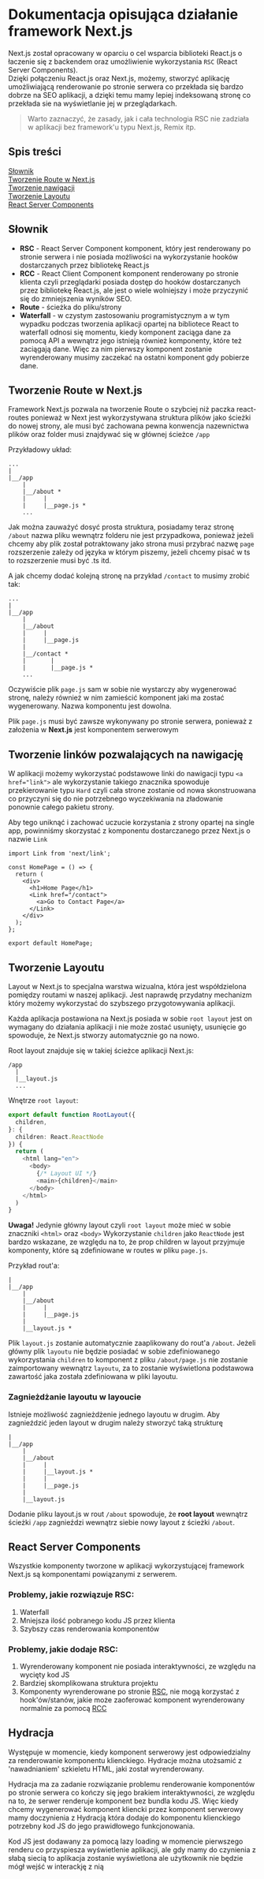 # Dokumentacja opisująca działanie framework Next.js
Next.js został opracowany w oparciu o cel wsparcia biblioteki React.js o łaczenie się z backendem oraz umożliwienie wykorzystania `RSC` (React Server Components).\
Dzięki połączeniu React.js oraz Next.js, możemy, stworzyć aplikację umożliwiającą renderowanie po stronie serwera co przekłada się bardzo dobrze na SEO aplikacji, a dzięki temu mamy lepiej indeksowaną stronę co przekłada sie na wyświetlanie jej w przeglądarkach.

> Warto zaznaczyć, że zasady, jak i cała technologia RSC nie zadziała w aplikacji bez framework'u typu Next.js, Remix itp.

## Spis treści

[Słownik](#słownik)\
[Tworzenie Route w Next.js](#tworzenie-route-w-nextjs)\
[Tworzenie nawigacji](#tworzenie-linków-pozwalających-na-nawigację)\
[Tworzenie Layoutu](#tworzenie-layoutu)\
[React Server Components](#react-server-components)

## Słownik

* **RSC** - React Server Component komponent, który jest renderowany po stronie serwera i nie posiada możliwości na wykorzystanie hooków dostarczanych przez bibliotekę React.js
* **RCC** - React Client Component komponent renderowany po stronie klienta czyli przeglądarki posiada dostęp do hooków dostarczanych przez bibliotekę React.js, ale jest o wiele wolniejszy i może przyczynić się do zmniejszenia wyników SEO.
* **Route** - ścieżka do pliku/strony
* **Waterfall** - w czystym zastosowaniu programistycznym a w tym wypadku podczas tworzenia aplikacji opartej na bibliotece React to waterfall odnosi się momentu, kiedy komponent zaciąga dane za pomocą API a wewnątrz jego istnieją również komponenty, które też zaciągają dane. Więc za nim pierwszy komponent zostanie wyrenderowany musimy zaczekać na ostatni komponent gdy pobierze dane.


## Tworzenie Route w Next.js

Framework Next.js pozwala na tworzenie Route o szybciej niż paczka react-routes ponieważ w Next jest wykorzystywana struktura plików jako ścieżki do nowej strony, ale musi być zachowana pewna konwencja nazewnictwa plików oraz folder musi znajdywać się w głównej ścieżce `/app`

Przykładowy układ:
```
...
|
|__/app
    |
    |__/about *
    |     |
    |     |__page.js *
    ...
```
Jak można zauważyć dosyć prosta struktura, posiadamy teraz stronę `/about` nazwa pliku wewnątrz folderu nie jest przypadkowa, ponieważ jeżeli chcemy aby plik został potraktowany jako strona musi przybrać nazwę `page` rozszerzenie zależy od języka w którym piszemy, jeżeli chcemy pisać w ts to rozszerzenie musi być .ts itd.

A jak chcemy dodać kolejną stronę na przykład `/contact` to musimy zrobić tak:
```
...
|
|__/app
    |
    |__/about
    |     |
    |     |__page.js
    |
    |__/contact *
    |       |
    |       |__page.js *
    ...
```
Oczywiście plik `page.js` sam w sobie nie wystarczy aby wygenerować stronę, należy również w nim zamieścić komponent jaki ma zostać wygenerowany. Nazwa komponentu jest dowolna.

Plik `page.js` musi być zawsze wykonywany po stronie serwera, ponieważ z założenia w **Next.js** jest komponentem serwerowym

## Tworzenie linków pozwalających na nawigację

W aplikacji możemy wykorzystać podstawowe linki do nawigacji typu `<a href="link">` ale wykorzystanie takiego znacznika spowoduje przekierowanie typu `Hard` czyli cała strone zostanie od nowa skonstruowana co przyczyni się do nie potrzebnego wyczekiwania na zładowanie ponownie całego pakietu strony.

Aby tego uniknąć i zachować uczucie korzystania z strony opartej na single app, powinniśmy skorzystać z komponentu dostarczanego przez Next.js o nazwie `Link`

```tsx
import Link from 'next/link';

const HomePage = () => {
  return (
    <div>
      <h1>Home Page</h1>
      <Link href="/contact">
        <a>Go to Contact Page</a>
      </Link>
    </div>
  );
};

export default HomePage;
```

## Tworzenie Layoutu

Layout w Next.js to specjalna warstwa wizualna, która jest współdzielona pomiędzy routami w naszej aplikacji. Jest naprawdę przydatny mechanizm który możemy wykorzystać do szybszego przygotowywania aplikacji.

Każda aplikacja postawiona na Next.js posiada w sobie `root layout` jest on wymagany do działania aplikacji i nie może zostać usunięty, usunięcie go spowoduje, że Next.js stworzy automatycznie go na nowo.

Root layout znajduje się w takiej ścieżce aplikacji Next.js:

```
/app
  |
  |__layout.js
  ...
```

Wnętrze `root layout`:

```ts
export default function RootLayout({
  children,
}: {
  children: React.ReactNode
}) {
  return (
    <html lang="en">
      <body>
        {/* Layout UI */}
        <main>{children}</main>
      </body>
    </html>
  )
}
```
**Uwaga!** Jedynie główny layout czyli `root layout` może mieć w sobie znaczniki `<html>` oraz `<body>`
Wykorzystanie `children` jako `ReactNode` jest bardzo wskazane, ze względu na to, że prop children w layout przyjmuje komponenty, które są zdefiniowane w routes w pliku `page.js`.

Przykład rout'a:

```
|
|__/app
    |
    |__/about
    |     |
    |     |__page.js
    |
    |__layout.js *
```
Plik `layout.js` zostanie automatycznie zaaplikowany do rout'a `/about`. Jeżeli główny plik `layoutu` nie będzie posiadać w sobie zdefiniowanego wykorzystania `children` to komponent z pliku `/about/page.js` nie zostanie zaimportowany wewnątrz `layoutu`, za to zostanie wyświetlona podstawowa zawartość jaka została zdefiniowana w pliki layoutu.

### Zagnieżdżanie layoutu w layoucie

Istnieje możliwość zagnieżdżenie jednego layoutu w drugim. Aby zagnieździć jeden layout w drugim należy stworzyć taką strukturę

```
|
|__/app
    |
    |__/about
    |     |
    |     |__layout.js *
    |     |
    |     |__page.js
    |
    |__layout.js
```
Dodanie pliku layout.js w rout `/about` spowoduje, że **root layout** wewnątrz ścieżki `/app` zagnieździ wewnątrz siebie nowy layout z ścieżki `/about`.

## React Server Components

Wszystkie komponenty tworzone w aplikacji wykorzystującej framework Next.js są komponentami powiązanymi z serwerem.

### Problemy, jakie rozwiązuje RSC:

1. Waterfall
2. Mniejsza ilość pobranego kodu JS przez klienta
3. Szybszy czas renderowania komponentów

### Problemy, jakie dodaje RSC:

1. Wyrenderowany komponent nie posiada interaktywności, ze względu na wycięty kod JS
2. Bardziej skomplikowana struktura projektu
3. Komponenty wyrenderowane po stronie [RSC](#słownik), nie mogą korzystać z hook'ów/stanów, jakie może zaoferować komponent wyrenderowany normalnie za pomocą [RCC](#słownik)

## Hydracja

Występuje w momencie, kiedy komponent serwerowy jest odpowiedzialny za renderowanie komponentu klienckiego. Hydracje można utożsamić z 'nawadnianiem' szkieletu HTML, jaki został wyrenderowany.

Hydracja ma za zadanie rozwiązanie problemu renderowanie komponentów po stronie serwera co kończy się jego brakiem interaktywności, ze względu na to, że serwer renderuje komponent bez bundla kodu JS. Więc kiedy chcemy wygenerować komponent kliencki przez komponent serwerowy mamy doczynienia z Hydracją która dodaje do komponentu klienckiego potrzebny kod JS do jego prawidłowego funkcjonowania.

Kod JS jest dodawany za pomocą lazy loading w momencie pierwszego renderu co przyspiesza wyświetlenie aplikacji, ale gdy mamy do czynienia z słabą siecią to aplikacja zostanie wyświetlona ale użytkownik nie będzie mógł wejść w interackję z nią